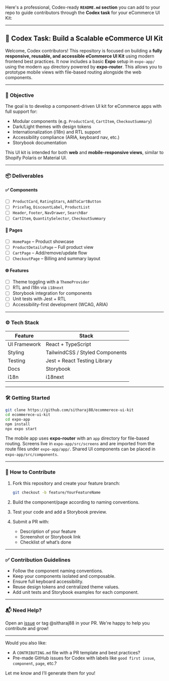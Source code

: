 Here's a professional, Codex-ready **`README.md` section** you can add to your repo to guide contributors through the **Codex task** for your eCommerce UI Kit:

---

## 🚀 Codex Task: Build a Scalable eCommerce UI Kit

Welcome, Codex contributors! This repository is focused on building a **fully responsive, reusable, and accessible eCommerce UI Kit** using modern frontend best practices.
It now includes a basic **Expo** setup in `expo-app/` using the modern `app` directory powered by **expo-router**. This allows you to prototype mobile views with file-based routing alongside the web components.

---

### 🎯 Objective

The goal is to develop a component-driven UI kit for eCommerce apps with full support for:

* Modular components (e.g. `ProductCard`, `CartItem`, `CheckoutSummary`)
* Dark/Light themes with design tokens
* Internationalization (i18n) and RTL support
* Accessibility compliance (ARIA, keyboard nav, etc.)
* Storybook documentation

This UI kit is intended for both **web** and **mobile-responsive views**, similar to Shopify Polaris or Material UI.

---

### 📦 Deliverables

#### ✅ Components

* [ ] `ProductCard`, `RatingStars`, `AddToCartButton`
* [ ] `PriceTag`, `DiscountLabel`, `ProductList`
* [ ] `Header`, `Footer`, `NavDrawer`, `SearchBar`
* [ ] `CartItem`, `QuantitySelector`, `CheckoutSummary`

#### 🧱 Pages

* [ ] `HomePage` – Product showcase
* [ ] `ProductDetailsPage` – Full product view
* [ ] `CartPage` – Add/remove/update flow
* [ ] `CheckoutPage` – Billing and summary layout

#### 🌐 Features

* [ ] Theme toggling with a `ThemeProvider`
* [ ] RTL and i18n via `i18next`
* [ ] Storybook integration for components
* [ ] Unit tests with Jest + RTL
* [ ] Accessibility-first development (WCAG, ARIA)

---

### ⚙️ Tech Stack

| Feature      | Stack                           |
| ------------ | ------------------------------- |
| UI Framework | React + TypeScript              |
| Styling      | TailwindCSS / Styled Components |
| Testing      | Jest + React Testing Library    |
| Docs         | Storybook                       |
| i18n         | i18next                         |

---

### 🛠️ Getting Started

```bash
git clone https://github.com/sitharaj88/ecommerece-ui-kit
cd ecommerece-ui-kit
cd expo-app
npm install
npx expo start
```

The mobile app uses **expo-router** with an `app` directory for file-based routing.
Screens live in `expo-app/src/screens` and are imported from the route files under `expo-app/app/`.
Shared UI components can be placed in `expo-app/src/components`.

---

### 🤝 How to Contribute

1. Fork this repository and create your feature branch:

   ```bash
   git checkout -b feature/YourFeatureName
   ```

2. Build the component/page according to naming conventions.

3. Test your code and add a Storybook preview.

4. Submit a PR with:

   * Description of your feature
   * Screenshot or Storybook link
   * Checklist of what’s done

---

### ✅ Contribution Guidelines

* Follow the component naming conventions.
* Keep your components isolated and composable.
* Ensure full keyboard accessibility.
* Reuse design tokens and centralized theme values.
* Add unit tests and Storybook examples for each component.

---

### 📬 Need Help?

Open an [issue](https://github.com/sitharaj88/ecommerece-ui-kit/issues) or tag @sitharaj88 in your PR. We're happy to help you contribute and grow!

---

Would you also like:

* A `CONTRIBUTING.md` file with a PR template and best practices?
* Pre-made GitHub issues for Codex with labels like `good first issue`, `component`, `page`, etc.?

Let me know and I’ll generate them for you!

